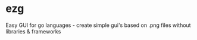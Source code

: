 # ezg
Easy GUI for go languages - create simple gui's based on .png files without libraries &amp; frameworks
